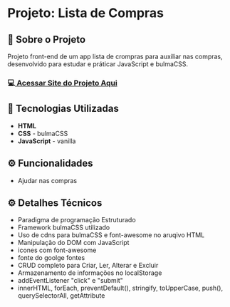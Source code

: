 <h1>Projeto: Lista de Compras</h1>

<h2>📌 Sobre o Projeto</h2>
<p>Projeto front-end de um app lista de crompras para auxiliar nas compras, desenvolvido para estudar e práticar JavaScript e bulmaCSS.</p>

<h3>💻<a href="https://deangelleses.github.io/CRUD-lista_de_compras-HTML-CSS-BulmaCSS-JavaScript/" target="_blank"> Acessar Site do Projeto Aqui</a></h3>

<h2>🚀 Tecnologias Utilizadas</h2>
<ul>
  <li><b>HTML</b></li>
  <li><b>CSS</b> - bulmaCSS</li>
  <li><b>JavaScript</b> - vanilla</li>
</ul>

<h2>⚙️ Funcionalidades</h2>
<ul>
  <li>Ajudar nas compras</li>
</ul>

<h2>⚙️ Detalhes Técnicos</h2>
<ul>
  <li>Paradigma de programação Estruturado</li>
  <li>Framework bulmaCSS utilizado</li>
  <li>Uso de cdns para bulmaCSS e font-awesome no aruqivo HTML</li>
  <li>Manipulação do DOM com JavaScript</li>
  <li>icones com font-awesome</li>
  <li>fonte do goolge fontes</li>
  <li>CRUD completo para Criar, Ler, Alterar e Excluir</li>
  <li>Armazenamento de informações no localStorage</li>
  <li>addEventListener "click" e "submit"</li>
  <li>innerHTML, forEach, preventDefault(), stringify, toUpperCase, push(), querySelectorAll, getAttribute</li>
</ul>
